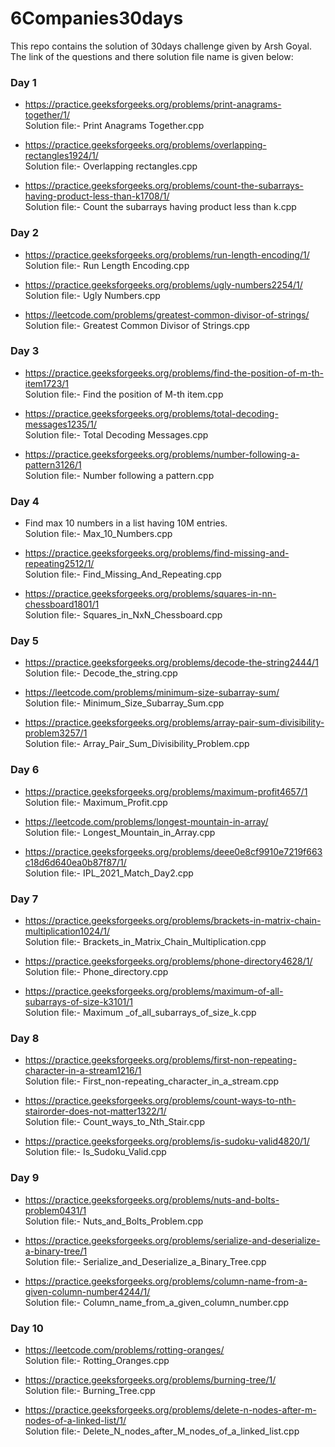 # 6Companies30days
This repo contains the solution of 30days challenge given by Arsh Goyal. The link of the questions and there solution file name is given below:

### Day 1

* https://practice.geeksforgeeks.org/problems/print-anagrams-together/1/ \
Solution file:- Print Anagrams Together.cpp

* https://practice.geeksforgeeks.org/problems/overlapping-rectangles1924/1/ \
Solution file:- Overlapping rectangles.cpp

* https://practice.geeksforgeeks.org/problems/count-the-subarrays-having-product-less-than-k1708/1/ \
Solution file:- Count the subarrays having product less than k.cpp

### Day 2

* https://practice.geeksforgeeks.org/problems/run-length-encoding/1/ \
Solution file:- Run Length Encoding.cpp

* https://practice.geeksforgeeks.org/problems/ugly-numbers2254/1/ \
Solution file:- Ugly Numbers.cpp

* https://leetcode.com/problems/greatest-common-divisor-of-strings/ \
Solution file:- Greatest Common Divisor of Strings.cpp

### Day 3

* https://practice.geeksforgeeks.org/problems/find-the-position-of-m-th-item1723/1 \
Solution file:- Find the position of M-th item.cpp

* https://practice.geeksforgeeks.org/problems/total-decoding-messages1235/1/ \
Solution file:- Total Decoding Messages.cpp

* https://practice.geeksforgeeks.org/problems/number-following-a-pattern3126/1 \
Solution file:- Number following a pattern.cpp

### Day 4

* Find max 10 numbers in a list having 10M entries. \
Solution file:- Max_10_Numbers.cpp

* https://practice.geeksforgeeks.org/problems/find-missing-and-repeating2512/1/ \
Solution file:- Find_Missing_And_Repeating.cpp

* https://practice.geeksforgeeks.org/problems/squares-in-nn-chessboard1801/1 \
Solution file:- Squares_in_NxN_Chessboard.cpp

### Day 5

* https://practice.geeksforgeeks.org/problems/decode-the-string2444/1 \
Solution file:- Decode_the_string.cpp

* https://leetcode.com/problems/minimum-size-subarray-sum/ \
Solution file:- Minimum_Size_Subarray_Sum.cpp

* https://practice.geeksforgeeks.org/problems/array-pair-sum-divisibility-problem3257/1 \
Solution file:- Array_Pair_Sum_Divisibility_Problem.cpp

### Day 6

* https://practice.geeksforgeeks.org/problems/maximum-profit4657/1 \
Solution file:- Maximum_Profit.cpp

* https://leetcode.com/problems/longest-mountain-in-array/ \
Solution file:- Longest_Mountain_in_Array.cpp

* https://practice.geeksforgeeks.org/problems/deee0e8cf9910e7219f663c18d6d640ea0b87f87/1/ \
Solution file:- IPL_2021_Match_Day2.cpp

### Day 7

* https://practice.geeksforgeeks.org/problems/brackets-in-matrix-chain-multiplication1024/1/ \
Solution file:- Brackets_in_Matrix_Chain_Multiplication.cpp

* https://practice.geeksforgeeks.org/problems/phone-directory4628/1/ \
Solution file:- Phone_directory.cpp

* https://practice.geeksforgeeks.org/problems/maximum-of-all-subarrays-of-size-k3101/1 \
Solution file:- Maximum _of_all_subarrays_of_size_k.cpp

### Day 8

* https://practice.geeksforgeeks.org/problems/first-non-repeating-character-in-a-stream1216/1 \
Solution file:- First_non-repeating_character_in_a_stream.cpp

* https://practice.geeksforgeeks.org/problems/count-ways-to-nth-stairorder-does-not-matter1322/1/ \
Solution file:- Count_ways_to_Nth_Stair.cpp

* https://practice.geeksforgeeks.org/problems/is-sudoku-valid4820/1/ \
Solution file:- Is_Sudoku_Valid.cpp

### Day 9

* https://practice.geeksforgeeks.org/problems/nuts-and-bolts-problem0431/1 \
Solution file:- Nuts_and_Bolts_Problem.cpp

* https://practice.geeksforgeeks.org/problems/serialize-and-deserialize-a-binary-tree/1 \
Solution file:- Serialize_and_Deserialize_a_Binary_Tree.cpp

* https://practice.geeksforgeeks.org/problems/column-name-from-a-given-column-number4244/1/ \
Solution file:- Column_name_from_a_given_column_number.cpp

### Day 10

* https://leetcode.com/problems/rotting-oranges/ \
Solution file:- Rotting_Oranges.cpp

* https://practice.geeksforgeeks.org/problems/burning-tree/1/ \
Solution file:- Burning_Tree.cpp

* https://practice.geeksforgeeks.org/problems/delete-n-nodes-after-m-nodes-of-a-linked-list/1/ \
Solution file:- Delete_N_nodes_after_M_nodes_of_a_linked_list.cpp